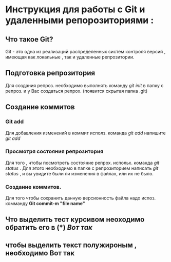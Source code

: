 # Инструкция для работы с Git и удаленными репорозиториями :

## Что такое Git?

Git - это одна из реализаций распределенных систем контроля версий , имеющая как локальные , так и удаленные репрозитории.

## Подготовка репрозитория

Для создания репроз. необходимо выполнять команду _git init_ в папку с репроз. и у Вас создаться репрох. (появится скрытая папка .git)

## Создание коммитов

### Git add

Для добавления изменений в коммит исполз. команда _git add_ напишите _git add <file name>_

### Просмотря состояния репрозитория

Для того , чтобы посмотреть состояние репрох. испольх. команда _git status_ . Для этого необходимо в папке с репрозиторием написать _git status_ , и вы увидите были ли изменения в файлах, или их не было.

### Создание коммитов.

Для того чтобы сохранить данную версионность файла надо испоз. комманду **Git commit-m "file name"**

## Что выделить тест курсивом неоходимо обратить его в (*) *Вот так*

## чтобы выделить текст полужироным , необходимо **Вот так**
